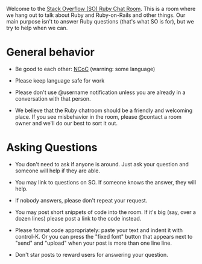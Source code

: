 Welcome to the [Stack Overflow (SO) Ruby Chat Room][2].  This is a
room where we hang out to talk about Ruby and Ruby-on-Rails and other
things.  Our main purpose isn't to answer Ruby questions (that's what
SO is for), but we try to help when we can.

# General behavior

* Be good to each other: [NCoC][1] (warning: some language)

* Please keep language safe for work

* Please don't use @username notification unless you are already in a
  conversation with that person.

* We believe that the Ruby chatroom should be a friendly and welcoming
  place.  If you see misbehavior in the room, please @contact a room
  owner and we'll do our best to sort it out.

# Asking Questions

* You don't need to ask if anyone is around.  Just ask your question
  and someone will help if they are able.

* You may link to questions on SO.  If someone knows the answer, they
  will help.

* If nobody answers, please don't repeat your request.

* You may post short snippets of code into the room.  If it's big
  (say, over a dozen lines) please post a link to the code instead.

* Please format code appropriately: paste your text and indent it with
  control-K.  Or you can press the "fixed font" button that appears
  next to "send" and "upload" when your post is more than one line
  line.

* Don't star posts to reward users for answering your question.

[1]: http://nocodeofconduct.com/ncoc
[2]: http://chat.stackoverflow.com/rooms/44914
